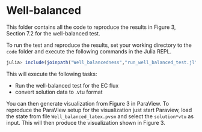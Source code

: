 # Well-balanced

This folder contains all the code to reproduce the results in Figure 3, Section 7.2 for the well-balanced test.

To run the test and reproduce the results, set your working directory to the `code` folder and execute the following commands in the Julia REPL.
```julia
julia> include(joinpath("Well_balancedness","run_well_balanced_test.jl"))
```
This will execute the following tasks:
- Run the well-balanced test for the EC flux
- convert solution data to .vtu format

You can then generate visualization from Figure 3 in ParaView. To reproduce the ParaView setup for the visualization just start Paraview, load the state from file `Well_balanced_latex.pvsm` and select the `solution*vtu` as input. This will then produce the visualization shown in Figure 3.
